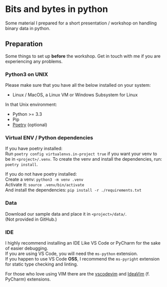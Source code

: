 # Bits and bytes in python
Some material I prepared for a short presentation / workshop on handling binary data in python.

## Preparation

Some things to set up **before** the workshop. Get in touch with me if you are experiencing any problems. 

### Python3 on UNIX
Please make sure that you have all the below installed on your system:
- Linux / MacOS, a Linux VM or Windows Subsystem for Linux  

In that Unix environment:
- Python >= 3.3
- Pip
- [Poetry](https://python-poetry.org/docs/) (optional)

### Virtual ENV / Python dependencies

If you have poetry installed:  
Run `poetry config virtualenvs.in-project true` if you want your venv to be in `<project>/.venv`. 
To create the venv and install the dependencies, run: `poetry install`.

If you do not have poetry installed:  
Create a venv: `python3 -m venv .venv`  
Activate it: `source .venv/bin/activate`  
And install the dependencies: `pip install -r ./requirements.txt`

### Data
Download our sample data and place it in `<project>/data/`.  
(Not provided in GitHub.)

### IDE
I highly recommend installing an IDE Like VS Code or PyCharm for the sake of easier debugging.  
If you are using VS Code, you will need the `ms-python` extension.  
If you happen to use VS Code **OSS**, I recommend the `ms-pyright` extension for static type checking and linting.  


For those who love using VIM there are the [vscodevim](https://open-vsx.org/extension/vscodevim/vim) and 
[IdeaVim](https://plugins.jetbrains.com/plugin/164-ideavim) (f. PyCharm) extensions.
